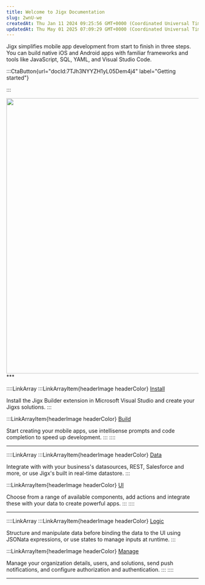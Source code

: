 ```yaml
---
title: Welcome to Jigx Documentation
slug: 2wnU-we
createdAt: Thu Jan 11 2024 09:25:56 GMT+0000 (Coordinated Universal Time)
updatedAt: Thu May 01 2025 07:09:29 GMT+0000 (Coordinated Universal Time)
---
```


&#x20;Jigx simplifies mobile app development from start to finish in three steps. You can build native iOS and Android apps with familiar frameworks and tools like JavaScript, SQL, YAML, and Visual Studio Code.&#x20;

:::CtaButton{url="docId:7TJh3NYYZH1yL05Dem4j4" label="Getting started"}

:::
<!-- ::Image[]{src="https://archbee-image-uploads.s3.amazonaws.com/x7vdIDH6-ScTprfmi2XXX/nuSx_84sbGbtJlBxRWI5G_landingpage-s.gif" signedSrc="https://archbee-image-uploads.s3.amazonaws.com/x7vdIDH6-ScTprfmi2XXX/nuSx_84sbGbtJlBxRWI5G_landingpage-s.gif" size="94" width="1280" height="720" position="center" caption}
[Jigx Landing Page](https://archbee-image-uploads.s3.amazonaws.com/x7vdIDH6-ScTprfmi2XXX/nuSx_84sbGbtJlBxRWI5G_landingpage-s.gif "Jigx Landing Page") -->
<!-- <img src="../../assets/landingpage.gif" size="94" width="1280" height="720" position="center" /> -->
<img src="https://archbee-image-uploads.s3.amazonaws.com/x7vdIDH6-ScTprfmi2XXX/nuSx_84sbGbtJlBxRWI5G_landingpage-s.gif" size="94" width="1280" height="720" position="center" />
***



::::LinkArray
:::LinkArrayItem{headerImage headerColor}
&#x20;    [Install](<./Getting started/Install the Jigx Builder.md>)

Install the Jigx Builder extension in Microsoft Visual Studio and create your Jigxs solutions.&#x20;
:::

:::LinkArrayItem{headerImage headerColor}
<i class="fa-solid fa-code"></i>     [Build](<./Building Apps with Jigx/Jigx Builder _code editor_.md>)&#x20;

Start creating your mobile apps, use intellisense prompts and code completion to speed up development.
:::
::::

***

::::LinkArray
:::LinkArrayItem{headerImage headerColor}
&#x20;    [Data](<./Building Apps with Jigx/Data.md>)

Integrate with with your business's datasources, REST, Salesforce and more, or use Jigx's built in real-time datastore.
:::

:::LinkArrayItem{headerImage headerColor}
&#x20;     [UI](<./Building Apps with Jigx/UI.md>)

Choose from a range of available components, add actions and integrate these with your data to create powerful apps.&#x20;
:::
::::

***

::::LinkArray
:::LinkArrayItem{headerImage headerColor}
&#x20;    [Logic](<./Building Apps with Jigx/Logic.md>)

Structure and manipulate data before binding the data to the UI using JSONata expressions, or use states to manage inputs at runtime.&#x20;
:::

:::LinkArrayItem{headerImage headerColor}
&#x20;     [Manage](<./Administration/Management Overview.md>)

Manage your organization details, users, and solutions, send push notifications, and configure authorization and authentication.
:::
::::

***

